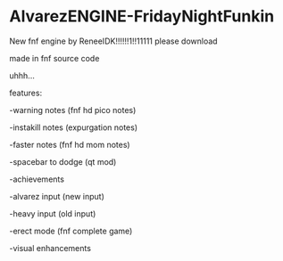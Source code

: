 # AlvarezENGINE-FridayNightFunkin
New fnf engine by ReneeIDK!!!!!!1!!11111 please download

made in fnf source code

uhhh...

features:

-warning notes (fnf hd pico notes)

-instakill notes (expurgation notes)

-faster notes (fnf hd mom notes)

-spacebar to dodge (qt mod)

-achievements

-alvarez input (new input)

-heavy input (old input)

-erect mode (fnf complete game)

-visual enhancements
